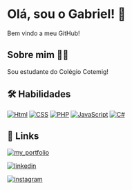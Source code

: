 
# Olá, sou o Gabriel! 👋

Bem vindo a meu GitHub!
## Sobre mim 👨‍🎓
Sou estudante do Colégio Cotemig!

## 🛠 Habilidades

[![Html](https://img.shields.io/badge/HTML5-E34F26?style=for-the-badge&logo=html5&logoColor=white)]()
[![CSS](https://img.shields.io/badge/CSS3-1572B6?style=for-the-badge&logo=css3&logoColor=white)]()
[![PHP](https://img.shields.io/badge/PHP-777BB4?style=for-the-badge&logo=php&logoColor=white)]()
[![JavaScript](https://img.shields.io/badge/JavaScript-F7DF1E?style=for-the-badge&logo=javascript&logoColor=black)]()
[![C#](https://img.shields.io/badge/C%23-239120?style=for-the-badge&logo=c-sharp&logoColor=white)]()

## 🔗 Links

[![my_portfolio](https://img.shields.io/badge/my_portfolio-000?style=for-the-badge&logo=ko-fi&logoColor=white)](https://www.instagram.com/gfonsec4_)

[![linkedin](https://img.shields.io/badge/linkedin-0A66C2?style=for-the-badge&logo=linkedin&logoColor=white)](https://www.linkedin.com/in/gabriel-fonseca-araujo/)

[![instagram](https://img.shields.io/badge/Instagram-E4405F?style=for-the-badge&logo=instagram&logoColor=white)](https://www.instagram.com/gfonsec4_)
